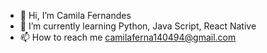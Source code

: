 - 👋 Hi, I’m Camila Fernandes
- 🌱 I’m currently learning Python, Java Script, React Native
- 📫 How to reach me camilaferna140494@gmail.com
